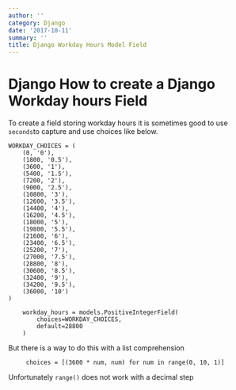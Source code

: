 ```yaml
---
author: ''
category: Django
date: '2017-10-11'
summary: ''
title: Django Workday Hours Model Field
---
```

# Django How to create a Django Workday hours Field

To create a field storing workday hours it is sometimes good to use `seconds`to capture and use choices like below.

    WORKDAY_CHOICES = (
        (0, '0'),
        (1800, '0.5'),
        (3600, '1'),
        (5400, '1.5'),
        (7200, '2'),
        (9000, '2.5'),
        (10800, '3'),
        (12600, '3.5'),
        (14400, '4'),
        (16200, '4.5'),
        (18000, '5'),
        (19800, '5.5'),
        (21600, '6'),
        (23400, '6.5'),
        (25200, '7'),
        (27000, '7.5'),
        (28800, '8'),
        (30600, '8.5'),
        (32400, '9'),
        (34200, '9.5'),
        (36000, '10')
    )

        workday_hours = models.PositiveIntegerField(
            choices=WORKDAY_CHOICES,
            default=28800
        )

But there is a way to do this with a list comprehension

         choices = [(3600 * num, num) for num in range(0, 10, 1)]

Unfortunately `range()` does not work with a decimal step